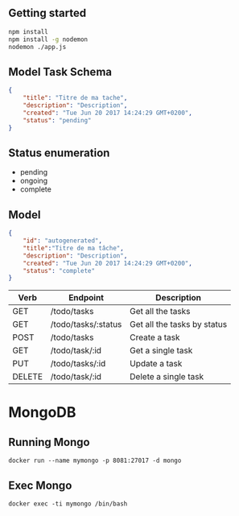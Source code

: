 ## Getting started
```bash
npm install
npm install -g nodemon
nodemon ./app.js
```

## Model Task Schema
```json
{
    "title": "Titre de ma tache",
    "description": "Description",
    "created": "Tue Jun 20 2017 14:24:29 GMT+0200",
    "status": "pending"
}
```
## Status enumeration
* pending
* ongoing
* complete

## Model
```json
{
    "id": "autogenerated",
    "title":"Titre de ma tâche",
    "description": "Description",
    "created": "Tue Jun 20 2017 14:24:29 GMT+0200",
    "status": "complete"
}
```

| Verb      | Endpoint              | Description       
|-----------|-----------------------|-------------------
| GET       | /todo/tasks           | Get all the tasks
| GET       | /todo/tasks/:status   | Get all the tasks by status
| POST      | /todo/tasks           | Create a task
| GET       | /todo/task/:id        | Get a single task
| PUT       | /todo/tasks/:id       | Update a task
| DELETE    | /todo/task/:id        | Delete a single task

# MongoDB

## Running Mongo
```docker
docker run --name mymongo -p 8081:27017 -d mongo
```

## Exec Mongo
```docker
docker exec -ti mymongo /bin/bash
```


